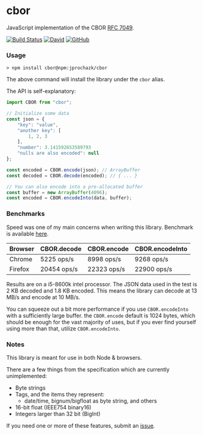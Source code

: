 # cbor

JavaScript implementation of the CBOR [RFC 7049](https://tools.ietf.org/html/rfc7049).

[![Build Status](https://travis-ci.com/jprochazk/cbor.svg?branch=master)](https://travis-ci.com/jprochazk/cbor)
[![David](https://img.shields.io/david/dev/jprochazk/cbor)](https://github.com/jprochazk/cbor/blob/master/package.json)
[![GitHub](https://img.shields.io/github/license/jprochazk/cbor)](https://github.com/jprochazk/cbor/blob/master/LICENSE)

### Usage

```
> npm install cbor@npm:jprochazk/cbor
```

The above command will install the library under the `cbor` alias.

The API is self-explanatory:
```js
import CBOR from "cbor";

// Initialize some data
const json = {
    "key": "value",
    "another key": [
        1, 2, 3
    ],
    "number": 3.141592653589793
    "nulls are also encoded": null
};

const encoded = CBOR.encode(json); // ArrayBuffer
const decoded = CBOR.decode(encoded); // { ... }

// You can also encode into a pre-allocated buffer
const buffer = new ArrayBuffer(4096);
const encoded = CBOR.encodeInto(data, buffer);
```

### Benchmarks

Speed was one of my main concerns when writing this library. Benchmark is available [here](https://jsbench.me/krkdop8101/1).


| Browser | CBOR.decode | CBOR.encode | CBOR.encodeInto |
| :------ | :---------- | :---------- | :-------------- |
| Chrome  | 5225 ops/s  | 8998 ops/s  | 9268 ops/s      |
| Firefox | 20454 ops/s | 22323 ops/s | 22900 ops/s     |

Results are on a i5-8600k intel processor. The JSON data used in the test is 2 KB decoded and 1.8 KB encoded. This means the library can decode at 13 MB/s and encode at 10 MB/s. 

You can squeeze out a bit more performance if you use `CBOR.encodeInto` with a sufficiently large buffer. the `CBOR.encode` default is 1024 bytes, which should be enough for the vast majority of uses, but if you ever find yourself using more than that, utilize `CBOR.encodeInto`.

### Notes

This library is meant for use in both Node & browsers.

There are a few things from the specification which are currently unimplemented:

-   Byte strings
-   Tags, and the items they represent:
    -   date/time, bignum/bigfloat as byte string, and others
-   16-bit float (IEEE754 binary16)
-   Integers larger than 32 bit (BigInt)

If you need one or more of these features, submit an [issue](https://github.com/jprochazk/cbor/issues).
